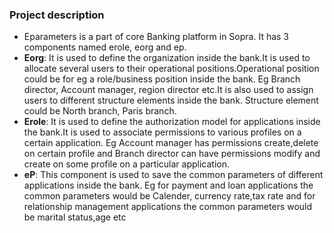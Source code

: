 ### Project description
* Eparameters is a part of core Banking platform in Sopra. It has 3 components named erole, eorg and ep.
* **Eorg**: It is used to define the organization inside the bank.It is used to allocate several users to their operational positions.Operational position could be for eg a role/business position inside the bank. Eg Branch director, Account manager, region director etc.It is also used to assign users to different structure elements inside the bank. Structure element could be North branch, Paris branch.
* **Erole**: It is used to define the authorization model for applications inside the bank.It is used to associate permissions to various profiles on a certain application. Eg Account manager has permissions create,delete on certain profile and Branch director can have permissions modify and create on some profile on a particular application.
* **eP**: This component is used to save the common parameters  of different applications inside the bank. Eg for payment and loan applications the common parameters would be Calender, currency rate,tax rate and for relationship management applications the common parameters would be marital status,age etc
